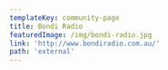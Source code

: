 ```yaml
---
templateKey: community-page
title: Bondi Radio
featuredImage: /img/bondi-radio.jpg
link: 'http://www.bondiradio.com.au/'
path: 'external'
---
```

